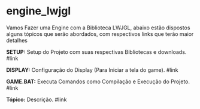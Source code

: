 # engine_lwjgl
Vamos Fazer uma Engine com a Biblioteca LWJGL, abaixo estão dispostos alguns tópicos que serão abordados, com respectivos links que terão maior detalhes

**SETUP:**
Setup do Projeto com suas respectivas Bibliotecas e downloads. #link

**DISPLAY:**
Configuração do Display (Para Iniciar a tela do game). #link

**GAME.BAT:**
Executa Comandos como Compilação e Execução do Projeto. #link

**Tópico:**
Descrição. #link
